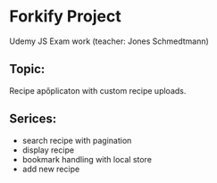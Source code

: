 # Forkify Project

Udemy JS Exam work (teacher: Jones Schmedtmann)

## Topic:

Recipe apőplicaton with custom recipe uploads.

## Serices:

- search recipe with pagination
- display recipe
- bookmark handling with local store
- add new recipe
